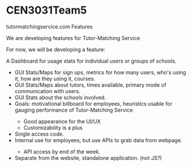 # CEN3031Team5
tutormatchingservice.com Features

We are developing features for Tutor-Matching Service

For now, we will be developing a feature:

A Dashboard for usage stats for individual users or groups of schools.

* GUI Stats/Maps for sign ups, metrics for how many users, who's using it, how are they using it, courses.
* GUI Stats/Maps about tutors, times available, primary mode of communication with users.
* GUI Stats about the schools involved.
* Goals: motivational billboard for employees, heuristics usable for gauging performance of Tutor-Matching Service
  > 
  * Good appearance for the UI/UX
  * Customizability is a plus
* Single access code.
* Internal use for employees, but use APIs to grab data from webpage.
  > 
  * API access by end of the week.
* Separate from the website, standalone application. (not JS?)
 
